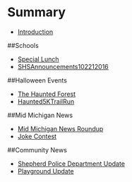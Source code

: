 # Summary

* [Introduction](README.md)

##Schools
* [Special Lunch](special_lunch.md)
* [SHSAnnouncements102212016](shsannouncements102212016.md)

##Halloween Events
* [The Haunted Forest](thehauntedforest.md)
* [Haunted5KTrailRun](haunted5ktrailrun.md)

##Mid Michigan News
* [Mid Michigan News Roundup](midmichiganroundup10212016.md)
* [Joke Contest](jokecontest.md)

##Community News
* [Shepherd Police Department Update](phonelarceny.md)
* [Playground Update](playgroundupdate.md)

